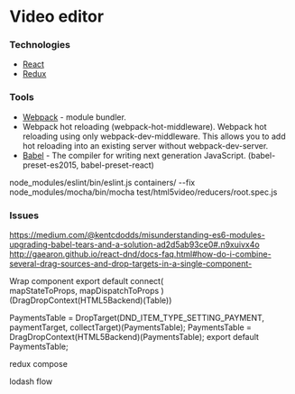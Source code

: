 # Video editor

### Technologies

- [React](https://facebook.github.io/react/)
- [Redux](http://rackt.github.io/redux)

### Tools
- [Webpack](https://webpack.github.io/) - module bundler.
- Webpack hot reloading (webpack-hot-middleware).
Webpack hot reloading using only webpack-dev-middleware. This allows you to add hot reloading into an existing server without webpack-dev-server.
- [Babel](https://github.com/babel/babel/) - The compiler for writing next generation JavaScript. (babel-preset-es2015, babel-preset-react)


node_modules/eslint/bin/eslint.js containers/ --fix
node_modules/mocha/bin/mocha test/html5video/reducers/root.spec.js

### Issues
https://medium.com/@kentcdodds/misunderstanding-es6-modules-upgrading-babel-tears-and-a-solution-ad2d5ab93ce0#.n9xuivx4o
http://gaearon.github.io/react-dnd/docs-faq.html#how-do-i-combine-several-drag-sources-and-drop-targets-in-a-single-component-

Wrap component
export default connect(  
  mapStateToProps,
  mapDispatchToProps
)(DragDropContext(HTML5Backend)(Table))

PaymentsTable = DropTarget(DND_ITEM_TYPE_SETTING_PAYMENT, paymentTarget, collectTarget)(PaymentsTable);
PaymentsTable = DragDropContext(HTML5Backend)(PaymentsTable);
export default PaymentsTable;

redux compose

lodash flow